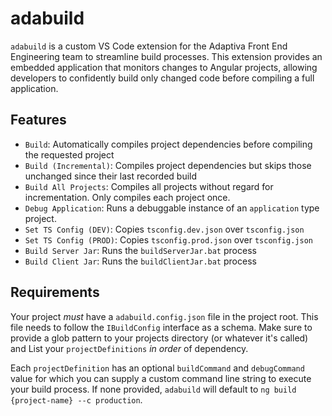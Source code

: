# adabuild
`adabuild` is a custom VS Code extension for the Adaptiva Front End Engineering team to streamline build processes. This extension provides an embedded application that monitors changes to Angular projects, allowing developers to confidently build only changed code before compiling a full application.

## Features
 - `Build`: Automatically compiles project dependencies before compiling the requested project
 - `Build (Incremental)`: Compiles project dependencies but skips those unchanged since their last recorded build
 - `Build All Projects`: Compiles all projects without regard for incrementation. Only compiles each project once.
 - `Debug Application`: Runs a debuggable instance of an `application` type project.
 - `Set TS Config (DEV)`: Copies `tsconfig.dev.json` over `tsconfig.json`
 - `Set TS Config (PROD)`: Copies `tsconfig.prod.json` over `tsconfig.json`
 - `Build Server Jar`: Runs the `buildServerJar.bat` process
 - `Build Client Jar`: Runs the `buildClientJar.bat` process

## Requirements
Your project _must_ have a `adabuild.config.json` file in the project root. This file needs to follow the `IBuildConfig` interface as a schema. Make sure to provide a glob pattern to your projects directory (or whatever it's called) and List your `projectDefinitions` _in order_ of dependency.

Each `projectDefinition` has an optional `buildCommand` and `debugCommand` value for which you can supply a custom command line string to execute your build process. If none provided, `adabuild` will default to `ng build {project-name} --c production`.
